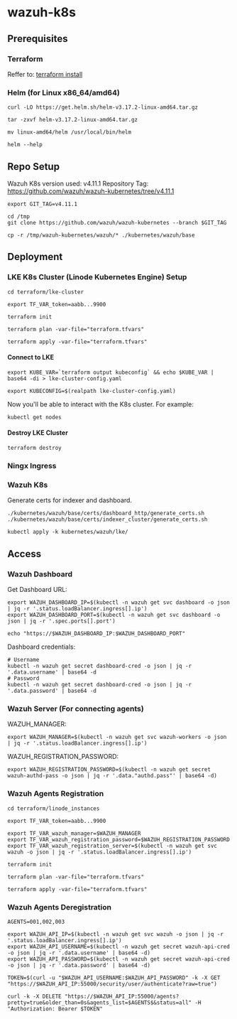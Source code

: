 # wazuh-k8s

## Prerequisites
### Terraform
Reffer to: [terraform install](https://developer.hashicorp.com/terraform/install)

### Helm (for Linux x86_64/amd64)
```shell
curl -LO https://get.helm.sh/helm-v3.17.2-linux-amd64.tar.gz
```

```shell
tar -zxvf helm-v3.17.2-linux-amd64.tar.gz
```

```shell
mv linux-amd64/helm /usr/local/bin/helm
```

```shell
helm --help
```

## Repo Setup
Wazuh K8s version used: v4.11.1
Repository Tag: https://github.com/wazuh/wazuh-kubernetes/tree/v4.11.1


```shell
export GIT_TAG=v4.11.1
```

```shell
cd /tmp
git clone https://github.com/wazuh/wazuh-kubernetes --branch $GIT_TAG
```

```shell
cp -r /tmp/wazuh-kubernetes/wazuh/* ./kubernetes/wazuh/base
```

## Deployment
### LKE K8s Cluster (Linode Kubernetes Engine) Setup

```shell
cd terraform/lke-cluster
```

```shell
export TF_VAR_token=aabb...9900
```

```shell
terraform init
```

```shell
terraform plan -var-file="terraform.tfvars"
```

```shell
terraform apply -var-file="terraform.tfvars"
```

#### Connect to LKE
```shell
export KUBE_VAR=`terraform output kubeconfig` && echo $KUBE_VAR | base64 -di > lke-cluster-config.yaml
```

```shell
export KUBECONFIG=$(realpath lke-cluster-config.yaml)
```

Now you'll be able to interact with the K8s cluster.
For example:
```shell
kubectl get nodes
```

#### Destroy LKE Cluster
```shell
terraform destroy
```

### Ningx Ingress

### Wazuh K8s

Generate certs for indexer and dashboard.
```shell
./kubernetes/wazuh/base/certs/dashboard_http/generate_certs.sh
./kubernetes/wazuh/base/certs/indexer_cluster/generate_certs.sh
```

```shell
kubectl apply -k kubernetes/wazuh/lke/
```

## Access
### Wazuh Dashboard

Get Dashboard URL:
```shell
export WAZUH_DASHBOARD_IP=$(kubectl -n wazuh get svc dashboard -o json | jq -r '.status.loadBalancer.ingress[].ip')
export WAZUH_DASHBOARD_PORT=$(kubectl -n wazuh get svc dashboard -o json | jq -r '.spec.ports[].port')
```

```shell
echo "https://$WAZUH_DASHBOARD_IP:$WAZUH_DASHBOARD_PORT"
```

Dashboard credentials:
```shell
# Username
kubectl -n wazuh get secret dashboard-cred -o json | jq -r '.data.username' | base64 -d
# Password
kubectl -n wazuh get secret dashboard-cred -o json | jq -r '.data.password' | base64 -d
```

### Wazuh Server (For connecting agents)
WAZUH_MANAGER:
```shell
export WAZUH_MANAGER=$(kubectl -n wazuh get svc wazuh-workers -o json | jq -r '.status.loadBalancer.ingress[].ip')
```

WAZUH_REGISTRATION_PASSWORD:
```shell
export WAZUH_REGISTRATION_PASSWORD=$(kubectl -n wazuh get secret wazuh-authd-pass -o json | jq -r '.data."authd.pass"' | base64 -d)
```

### Wazuh Agents Registration

```shell
cd terraform/linode_instances
```

```shell
export TF_VAR_token=aabb...9900
```

```shell
export TF_VAR_wazuh_manager=$WAZUH_MANAGER
export TF_VAR_wazuh_registration_password=$WAZUH_REGISTRATION_PASSWORD
export TF_VAR_wazuh_registration_server=$(kubectl -n wazuh get svc wazuh -o json | jq -r '.status.loadBalancer.ingress[].ip')
```

```shell
terraform init
```

```shell
terraform plan -var-file="terraform.tfvars"
```

```shell
terraform apply -var-file="terraform.tfvars"
```

### Wazuh Agents Deregistration
```shell
AGENTS=001,002,003
```

```shell
export WAZUH_API_IP=$(kubectl -n wazuh get svc wazuh -o json | jq -r '.status.loadBalancer.ingress[].ip')
export WAZUH_API_USERNAME=$(kubectl -n wazuh get secret wazuh-api-cred -o json | jq -r '.data.username' | base64 -d)
export WAZUH_API_PASSWORD=$(kubectl -n wazuh get secret wazuh-api-cred -o json | jq -r '.data.password' | base64 -d)
```

```shell
TOKEN=$(curl -u "$WAZUH_API_USERNAME:$WAZUH_API_PASSWORD" -k -X GET "https://$WAZUH_API_IP:55000/security/user/authenticate?raw=true")
```

```shell
curl -k -X DELETE "https://$WAZUH_API_IP:55000/agents?pretty=true&older_than=0s&agents_list=$AGENTS$&status=all" -H  "Authorization: Bearer $TOKEN"
```